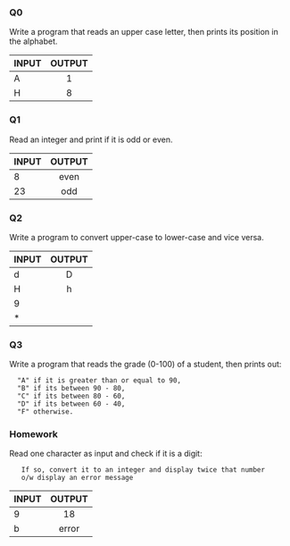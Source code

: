 
### Q0

Write a program that reads an upper case letter, then prints its position in the alphabet.

| INPUT      | OUTPUT    |         
| ---------  |:---------:| 
| A      | 1| 
| H     | 8| 


### Q1

 Read an integer and print if it is odd or even.
 
| INPUT      | OUTPUT    |         
| ---------  |:---------:| 
| 8      | even | 
| 23     | odd| 

    

### Q2

 Write a program to convert upper-case to lower-case and vice versa.
 
| INPUT      | OUTPUT    |         
| ---------  |:---------:| 
| d      | D| 
| H     | h| 
| 9 | |
| * ||


### Q3

Write a program that reads the grade (0-100) of a student, then prints out:

      "A" if it is greater than or equal to 90, 
      "B" if its between 90 - 80, 
      "C" if its between 80 - 60, 
      "D" if its between 60 - 40,
      "F" otherwise. 


### Homework

Read one character as input and check if it is a digit:
	   
       If so, convert it to an integer and display twice that number
	   o/w display an error message
       
| INPUT      | OUTPUT    |         
| ---------  |:---------:| 
| 9      | 18| 
| b     | error| 

